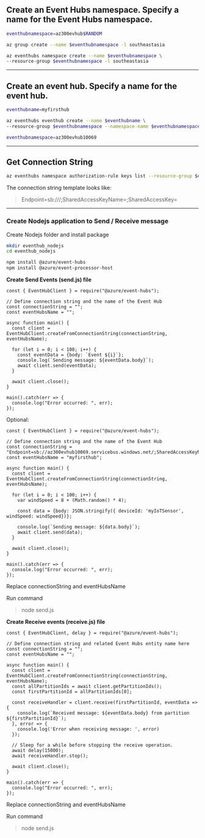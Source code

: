 
## Create an Event Hubs namespace. Specify a name for the Event Hubs namespace.

```bash
eventhubnamespace=az300evhub$RANDOM

az group create --name $eventhubnamespace -l southeastasia

az eventhubs namespace create --name $eventhubnamespace \ 
--resource-group $eventhubnamespace -l southeastasia

```

--- 

## Create an event hub. Specify a name for the event hub. 

```bash
eventhubname=myfirsthub

az eventhubs eventhub create --name $eventhubname \
--resource-group $eventhubnamespace --namespace-name $eventhubnamespace

eventhubnamespace=az300evhub10069

```

---

## Get Connection String

```bash
az eventhubs namespace authorization-rule keys list --resource-group $eventhubnamespace --namespace-name $eventhubnamespace --name RootManageSharedAccessKey

```

The connection string template looks like:
>Endpoint=sb://<FQDN>/;SharedAccessKeyName=<KeyName>;SharedAccessKey=<KeyValue>

---

### Create Nodejs application to Send / Receive message

Create Nodejs folder and install package

```bash
mkdir eventhub_nodejs
cd eventhub_nodejs

npm install @azure/event-hubs
npm install @azure/event-processor-host

```

__Create Send Events (send.js) file__

```nodejs
const { EventHubClient } = require("@azure/event-hubs");

// Define connection string and the name of the Event Hub
const connectionString = "";
const eventHubsName = "";

async function main() {
  const client = EventHubClient.createFromConnectionString(connectionString, eventHubsName);

  for (let i = 0; i < 100; i++) {
    const eventData = {body: `Event ${i}`};
    console.log(`Sending message: ${eventData.body}`);
    await client.send(eventData);
  }

  await client.close();
}

main().catch(err => {
  console.log("Error occurred: ", err);
});
```

Optional:
```nodejs
const { EventHubClient } = require("@azure/event-hubs");

// Define connection string and the name of the Event Hub
const connectionString = "Endpoint=sb://az300evhub10069.servicebus.windows.net/;SharedAccessKeyName=RootManageSharedAccessKey;SharedAccessKey=QdpYM+rATsozj1xW8vHkxWsq0jX4axEImNPr9akjAeM=";
const eventHubsName = "myfirsthub";

async function main() {
  const client = EventHubClient.createFromConnectionString(connectionString, eventHubsName);

  for (let i = 0; i < 100; i++) {
    var windSpeed = 8 + (Math.random() * 4);
    
    const data = {body: JSON.stringify({ deviceId: 'myIoTSensor', windSpeed: windSpeed})};
    
    console.log(`Sending message: ${data.body}`);
    await client.send(data);
  }

  await client.close();
}

main().catch(err => {
  console.log("Error occurred: ", err);
});

```

Replace connectionString and eventHubsName

Run command
>node send.js


__Create Receive events (receive.js) file__
```nodejs
const { EventHubClient, delay } = require("@azure/event-hubs");

// Define connection string and related Event Hubs entity name here
const connectionString = "";
const eventHubsName = "";

async function main() {
  const client = EventHubClient.createFromConnectionString(connectionString, eventHubsName);
  const allPartitionIds = await client.getPartitionIds();
  const firstPartitionId = allPartitionIds[0];

  const receiveHandler = client.receive(firstPartitionId, eventData => {
    console.log(`Received message: ${eventData.body} from partition ${firstPartitionId}`);
  }, error => {
    console.log('Error when receiving message: ', error)
  });

  // Sleep for a while before stopping the receive operation.
  await delay(15000);
  await receiveHandler.stop();

  await client.close();
}

main().catch(err => {
  console.log("Error occurred: ", err);
});
```
Replace connectionString and eventHubsName

Run command
>node send.js

